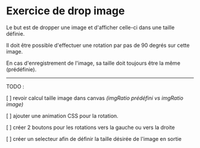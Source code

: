 # Exercice de drop image

Le but est de dropper une image et d'afficher celle-ci dans une taille définie.

Il doit être possible d'effectuer une rotation par pas de 90 degrés sur cette image.

En cas d'enregistrement de l'image, sa taille doit toujours être la même (prédéfinie).

--- 

TODO :

[ ] revoir calcul taille image dans canvas *(imgRatio prédéfini vs imgRatio image)*

[ ] ajouter une animation CSS pour la rotation.

[ ] créer 2 boutons pour les rotations vers la gauche ou vers la droite

[ ] créer un selecteur afin de définir la taille désirée de l'image en sortie 
